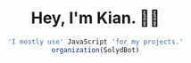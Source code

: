 <span align="center">
 
# Hey, I'm Kian. 👋🏽

```javascript
'I mostly use' JavaScript 'for my projects.'
organization(SolydBot)
```
</span>
